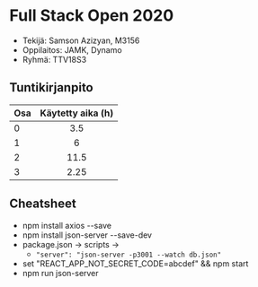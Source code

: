 # Full Stack Open 2020

* Tekijä: Samson Azizyan, M3156
* Oppilaitos: JAMK, Dynamo
* Ryhmä: TTV18S3

## Tuntikirjanpito

| Osa | Käytetty aika (h) |
| --- | :---------------: |
| 0   |        3.5        |
| 1   |         6         |
| 2   |       11.5        |
| 3   |       2.25        |

## Cheatsheet

* npm install axios --save
* npm install json-server --save-dev
* package.json -> scripts ->
  * ```"server": "json-server -p3001 --watch db.json"```
* set "REACT_APP_NOT_SECRET_CODE=abcdef" && npm start
* npm run json-server
